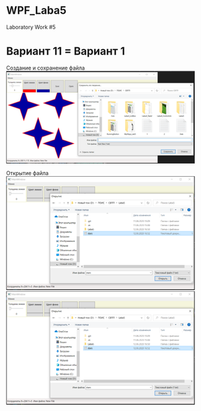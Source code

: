 # WPF_Laba5
Laboratory Work #5

# Вариант 11 = Вариант 1

Создание и сохранение файла
<img src="pic1.PNG">

Открытие файла
<img src="pic2.PNG">
<img src="pic2.PNG">
